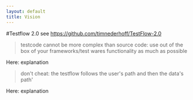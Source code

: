 ```yaml
---
layout: default
title: Vision
---
```


#Testflow 2.0
see https://github.com/timnederhoff/TestFlow-2.0

> testcode cannot be more complex than source code: use out of the box of your frameworks/test wares functionality as much as possible

Here: explanation

> don't cheat: the testflow follows the user's path and then the data's path'

Here: explanation
